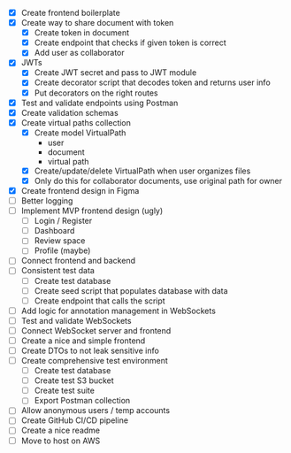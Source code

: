 - [X] Create frontend boilerplate
- [X] Create way to share document with token
    - [X] Create token in document
    - [X] Create endpoint that checks if given token is correct
    - [X] Add user as collaborator
- [X] JWTs
    - [X] Create JWT secret and pass to JWT module
    - [X] Create decorator script that decodes token and returns user info
    - [X] Put decorators on the right routes
- [X] Test and validate endpoints using Postman
- [X] Create validation schemas
- [X] Create virtual paths collection
    - [X] Create model VirtualPath
        - user
        - document
        - virtual path
    - [X] Create/update/delete VirtualPath when user organizes files
    - [X] Only do this for collaborator documents, use original path for owner
- [X] Create frontend design in Figma
- [ ] Better logging
- [ ] Implement MVP frontend design (ugly)
    - [ ] Login / Register
    - [ ] Dashboard
    - [ ] Review space
    - [ ] Profile (maybe)
- [ ] Connect frontend and backend
- [ ] Consistent test data
    - [ ] Create test database
    - [ ] Create seed script that populates database with data
    - [ ] Create endpoint that calls the script
- [ ] Add logic for annotation management in WebSockets
- [ ] Test and validate WebSockets
- [ ] Connect WebSocket server and frontend
- [ ] Create a nice and simple frontend
- [ ] Create DTOs to not leak sensitive info
- [ ] Create comprehensive test environment
    - [ ] Create test database
    - [ ] Create test S3 bucket
    - [ ] Create test suite
    - [ ] Export Postman collection
- [ ] Allow anonymous users / temp accounts
- [ ] Create GitHub CI/CD pipeline
- [ ] Create a nice readme
- [ ] Move to host on AWS
